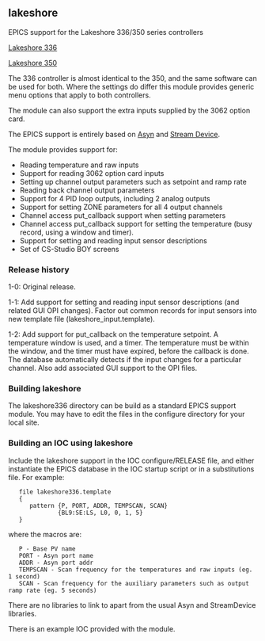 ## lakeshore

EPICS support for the Lakeshore 336/350 series controllers 

[Lakeshore 336](http://www.lakeshore.com/products/cryogenic-temperature-controllers/model-336/Pages/Overview.aspx)

[Lakeshore 350](http://www.lakeshore.com/products/cryogenic-temperature-controllers/model-350/Pages/Overview.aspx)

The 336 controller is almost identical to the 350, and the same
software can be used for both. Where the settings do differ this 
module provides generic menu options that apply to both controllers.

The module can also support the extra inputs supplied by the 3062
option card. 

The EPICS support is entirely based on [Asyn](http://www.aps.anl.gov/epics/modules/soft/asyn/) and [Stream Device](http://epics.web.psi.ch/software/streamdevice/).

The module provides support for:

* Reading temperature and raw inputs
* Support for reading 3062 option card inputs
* Setting up channel output parameters such as setpoint and ramp rate
* Reading back channel output parameters
* Support for 4 PID loop outputs, including 2 analog outputs
* Support for setting ZONE parameters for all 4 output channels
* Channel access put_callback support when setting parameters
* Channel access put_callback support for setting the temperature (busy record, using a window and timer).
* Support for setting and reading input sensor descriptions
* Set of CS-Studio BOY screens

### Release history

1-0: 
Original release.

1-1: 
Add support for setting and reading input sensor descriptions (and related GUI OPI changes). 
Factor out common records for input sensors into new template file (lakeshore_input.template). 

1-2:
Add support for put_callback on the temperature setpoint. A temperature window is used, and a timer. The temperature must be within the window, and the timer must have expired, before the callback is done. The database automatically detects if the input changes for a particular channel.
Also add associated GUI support to the OPI files.


### Building lakeshore

The lakeshore336 directory can be build as a standard EPICS support
module. You may have to edit the files in the configure directory
for your local site.

### Building an IOC using lakeshore

Include the lakeshore support in the IOC configure/RELEASE file, and 
either instantiate the EPICS database in the IOC startup script or in a
substitutions file. For example:
```
   file lakeshore336.template
   {
      pattern {P, PORT, ADDR, TEMPSCAN, SCAN}
              {BL9:SE:LS, L0, 0, 1, 5}
   }
```
where the macros are:
```
   P - Base PV name
   PORT - Asyn port name
   ADDR - Asyn port addr
   TEMPSCAN - Scan frequency for the temperatures and raw inputs (eg. 1 second)
   SCAN - Scan frequency for the auxiliary parameters such as output ramp rate (eg. 5 seconds)
```
There are no libraries to link to apart from the usual Asyn and StreamDevice libraries. 

There is an example IOC provided with the module.





